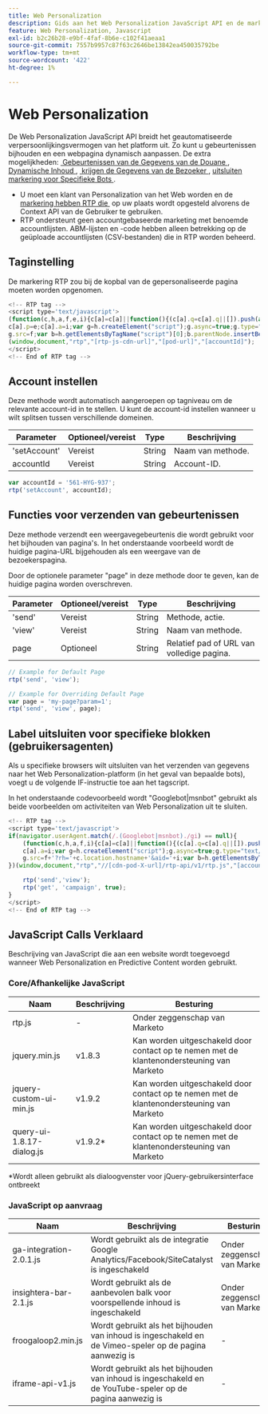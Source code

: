 ```yaml
---
title: Web Personalization
description: Gids aan het Web Personalization JavaScript API en de markering RTP, die de gebeurtenissen van de paginamening, rekeningsopstelling, zowel uitsluitingen, en kern en op bestelling manuscripten behandelen
feature: Web Personalization, Javascript
exl-id: b2c26b28-e9bf-4faf-8b6e-c102f41aeaa1
source-git-commit: 7557b9957c87f63c2646be13842ea450035792be
workflow-type: tm+mt
source-wordcount: '422'
ht-degree: 1%

---
```


# Web Personalization

De Web Personalization JavaScript API breidt het geautomatiseerde verpersoonlijkingsvermogen van het platform uit. Zo kunt u gebeurtenissen bijhouden en een webpagina dynamisch aanpassen. De extra mogelijkheden: [&#x200B; Gebeurtenissen van de Gegevens van de Douane &#x200B;](custom-data-events.md), [&#x200B; Dynamische Inhoud &#x200B;](web-personalization.md), [&#x200B; krijgen de Gegevens van de Bezoeker &#x200B;](get-visitor-data.md), [&#x200B; uitsluiten markering voor Specifieke Bots &#x200B;](#exclude_tag_for_specific_bots).

- U moet een klant van Personalization van het Web worden en de [&#x200B; markering hebben RTP die &#x200B;](https://experienceleague.adobe.com/nl/docs/marketo/using/product-docs/web-personalization/rtp-tag-implementation/deploy-the-rtp-javascript) op uw plaats wordt opgesteld alvorens de Context API van de Gebruiker te gebruiken.
- RTP ondersteunt geen accountgebaseerde marketing met benoemde accountlijsten. ABM-lijsten en -code hebben alleen betrekking op de geüploade accountlijsten (CSV-bestanden) die in RTP worden beheerd.

## Taginstelling

De markering RTP zou bij de kopbal van de gepersonaliseerde pagina moeten worden opgenomen.

```javascript
<!-- RTP tag -->
<script type='text/javascript'>
(function(c,h,a,f,e,i){c[a]=c[a]||function(){(c[a].q=c[a].q||[]).push(arguments)};
c[a].p=e;c[a].a=i;var g=h.createElement("script");g.async=true;g.type="text/javascript";
g.src=f;var b=h.getElementsByTagName("script")[0];b.parentNode.insertBefore(g,b)})
(window,document,"rtp","[rtp-js-cdn-url]","[pod-url]","[accountId]");
</script>
<!-- End of RTP tag -->
```

## Account instellen

Deze methode wordt automatisch aangeroepen op tagniveau om de relevante account-id in te stellen. U kunt de account-id instellen wanneer u wilt splitsen tussen verschillende domeinen.

| Parameter | Optioneel/vereist | Type | Beschrijving |
|--------------|-------------------|--------|--------------|
| &#39;setAccount&#39; | Vereist | String | Naam van methode. |
| accountId | Vereist | String | Account-ID. |

```javascript
var accountId = '561-HYG-937';
rtp('setAccount', accountId);
```

## Functies voor verzenden van gebeurtenissen

Deze methode verzendt een weergavegebeurtenis die wordt gebruikt voor het bijhouden van pagina&#39;s. In het onderstaande voorbeeld wordt de huidige pagina-URL bijgehouden als een weergave van de bezoekerspagina.

Door de optionele parameter &quot;page&quot; in deze methode door te geven, kan de huidige pagina worden overschreven.

| Parameter | Optioneel/vereist | Type | Beschrijving |
|-----------|-------------------|--------|---------------------------------|
| &#39;send&#39; | Vereist | String | Methode, actie. |
| &#39;view&#39; | Vereist | String | Naam van methode. |
| page | Optioneel | String | Relatief pad of URL van volledige pagina. |

```javascript
// Example for Default Page
rtp('send', 'view');

// Example for Overriding Default Page
var page = 'my-page?param=1';
rtp('send', 'view', page);
```

## Label uitsluiten voor specifieke blokken (gebruikersagenten)

Als u specifieke browsers wilt uitsluiten van het verzenden van gegevens naar het Web Personalization-platform (in het geval van bepaalde bots), voegt u de volgende IF-instructie toe aan het tagscript.

In het onderstaande codevoorbeeld wordt &quot;Googlebot|msnbot&quot; gebruikt als beide voorbeelden om activiteiten van Web Personalization uit te sluiten.

```javascript
<!-- RTP tag -->
<script type='text/javascript'>
if(navigator.userAgent.match(/.(Googlebot|msnbot)./gi) == null){
    (function(c,h,a,f,i){c[a]=c[a]||function(){(c[a].q=c[a].q||[]).push(arguments)};
    c[a].a=i;var g=h.createElement("script");g.async=true;g.type="text/javascript";
    g.src=f+'?rh='+c.location.hostname+'&aid='+i;var b=h.getElementsByTagName("script")[0];b.parentNode.insertBefore(g,b);
})(window,document,"rtp","//[cdn-pod-X-url]/rtp-api/v1/rtp.js","[accountId]");

    rtp('send','view');
    rtp('get', 'campaign', true);
}
</script>
<!-- End of RTP tag -->
```

## JavaScript Calls Verklaard

Beschrijving van JavaScript die aan een website wordt toegevoegd wanneer Web Personalization en Predictive Content worden gebruikt.

### Core/Afhankelijke JavaScript

| Naam | Beschrijving | Besturing |
|---------------------------|-------------|--------------------------------------------------------|
| rtp.js | - | Onder zeggenschap van Marketo |
| jquery.min.js | v1.8.3 | Kan worden uitgeschakeld door contact op te nemen met de klantenondersteuning van Marketo |
| jquery-custom-ui-min.js | v1.9.2 | Kan worden uitgeschakeld door contact op te nemen met de klantenondersteuning van Marketo |
| query-ui-1.8.17-dialog.js | v1.9.2* | Kan worden uitgeschakeld door contact op te nemen met de klantenondersteuning van Marketo |

*Wordt alleen gebruikt als dialoogvenster voor jQuery-gebruikersinterface ontbreekt

### JavaScript op aanvraag

| Naam | Beschrijving | Besturing |
|-------------------------|-----------------------------------------------------------------------|-----------------------|
| ga-integration-2.0.1.js | Wordt gebruikt als de integratie Google Analytics/Facebook/SiteCatalyst is ingeschakeld | Onder zeggenschap van Marketo |
| insightera-bar-2.1.js | Wordt gebruikt als de aanbevolen balk voor voorspellende inhoud is ingeschakeld | Onder zeggenschap van Marketo |
| froogaloop2.min.js | Wordt gebruikt als het bijhouden van inhoud is ingeschakeld en de Vimeo-speler op de pagina aanwezig is | - |
| iframe-api-v1.js | Wordt gebruikt als het bijhouden van inhoud is ingeschakeld en de YouTube-speler op de pagina aanwezig is | - |
